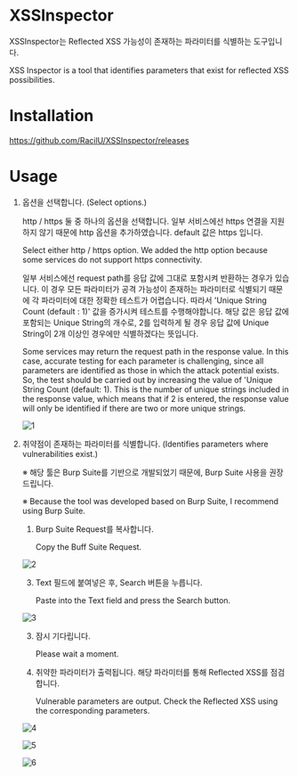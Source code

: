 # XSSInspector
XSSInspector는 Reflected XSS 가능성이 존재하는 파라미터를 식별하는 도구입니다.

XSS Inspector is a tool that identifies parameters that exist for reflected XSS possibilities.

# Installation
https://github.com/RacilU/XSSInspector/releases

# Usage
1. 옵션을 선택합니다. (Select options.)
   
   http / https 둘 중 하나의 옵션을 선택합니다. 일부 서비스에선 https 연결을 지원하지 않기 때문에 http 옵션을 추가하였습니다.
   default 값은 https 입니다.
   
   Select either http / https option. We added the http option because some services do not support https connectivity.

   일부 서비스에선 request path를 응답 값에 그대로 포함시켜 반환하는 경우가 있습니다.
   이 경우 모든 파라미터가 공격 가능성이 존재하는 파라미터로 식별되기 때문에 각 파라미터에 대한 정확한 테스트가 어렵습니다.
   따라서 'Unique String Count (default : 1)' 값을 증가시켜 테스트를 수행해야합니다.
   해당 값은 응답 값에 포함되는 Unique String의 개수로, 2를 입력하게 될 경우 응답 값에 Unique String이 2개 이상인 경우에만 식별하겠다는 뜻입니다.

   Some services may return the request path in the response value.
   In this case, accurate testing for each parameter is challenging, since all parameters are identified as those in which the attack potential exists.
   So, the test should be carried out by increasing the value of 'Unique String Count (default: 1).
   This is the number of unique strings included in the response value, which means that if 2 is entered, the response value will only be identified if there are two or more unique strings.

   ![1](https://github.com/RacilU/XSSInspector/assets/168049442/ebe0a6fa-877f-476f-98b9-97ffb04591e9)

3. 취약점이 존재하는 파라미터를 식별합니다. (Identifies parameters where vulnerabilities exist.)
   
   ※ 해당 툴은 Burp Suite를 기반으로 개발되었기 때문에, Burp Suite 사용을 권장드립니다.
   
   ※ Because the tool was developed based on Burp Suite, I recommend using Burp Suite.

   1) Burp Suite Request를 복사합니다.
          
      Copy the Buff Suite Request.

   ![2](https://github.com/RacilU/XSSInspector/assets/168049442/a2370fb9-d729-415a-b55f-95cf6d13e68f)

   3) Text 필드에 붙여넣은 후, Search 버튼을 누릅니다.

      Paste into the Text field and press the Search button.

   ![3](https://github.com/RacilU/XSSInspector/assets/168049442/686ae7ca-3ea5-42f9-a733-254cdc2b5f24)

   3) 잠시 기다립니다.
      
      Please wait a moment.

   4) 취약한 파라미터가 출력됩니다. 해당 파라미터를 통해 Reflected XSS를 점검합니다.
      
      Vulnerable parameters are output.
      Check the Reflected XSS using the corresponding parameters.

   ![4](https://github.com/RacilU/XSSInspector/assets/168049442/f26e5635-241d-492f-a525-b6f66eec34f5)

   ![5](https://github.com/RacilU/XSSInspector/assets/168049442/6a7fece3-5a9d-41d6-bea5-a8c8df937e4c)

   ![6](https://github.com/RacilU/XSSInspector/assets/168049442/f7112fb1-26a2-4c78-9506-9f505959bdee)

   
   



